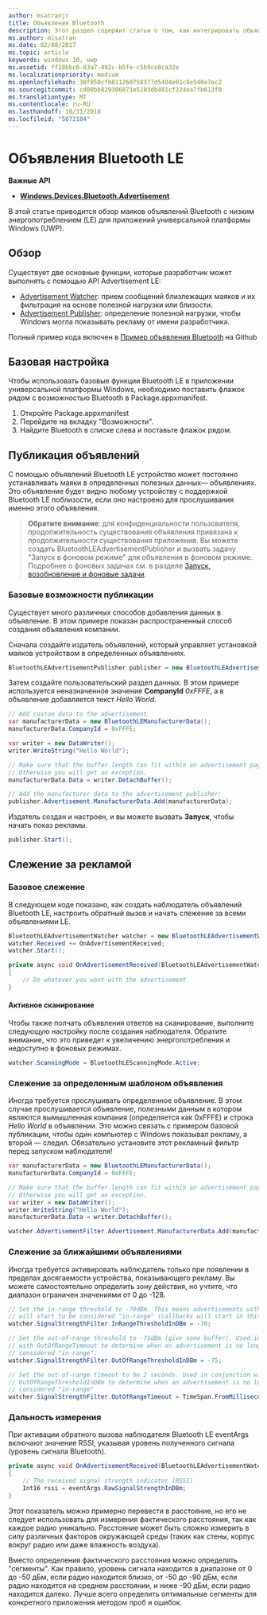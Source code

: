 ```yaml
---
author: msatranjr
title: Объявления Bluetooth
description: Этот раздел содержит статьи о том, как интегрировать объявления Bluetooth с низким энергопотреблением (LE) c приложениями универсальной платформы Windows (UWP) при помощи пользователя API AdvertisementWatcher и AdvertisementPublisher.
ms.author: misatran
ms.date: 02/08/2017
ms.topic: article
keywords: windows 10, uwp
ms.assetid: ff10bbc0-03a7-492c-b5fe-c5b9ce8ca32e
ms.localizationpriority: medium
ms.openlocfilehash: 38f850cfb811260758377d5404e01c8e540e7ec2
ms.sourcegitcommit: cd00bb829306871e5103db481cf224ea7fb613f0
ms.translationtype: MT
ms.contentlocale: ru-RU
ms.lasthandoff: 10/31/2018
ms.locfileid: "5872184"
---
```

# <a name="bluetooth-le-advertisements"></a>Объявления Bluetooth LE


**Важные API**

-   [**Windows.Devices.Bluetooth.Advertisement**](https://msdn.microsoft.com/library/windows/apps/windows.devices.bluetooth.advertisement.aspx)

В этой статье приводится обзор маяков объявлений Bluetooth с низким энергопотреблением (LE) для приложений универсальной платформы Windows (UWP).  

## <a name="overview"></a>Обзор

Существует две основные функции, которые разработчик может выполнять с помощью API Advertisement LE:

-   [Advertisement Watcher](https://msdn.microsoft.com/library/windows/apps/windows.devices.bluetooth.advertisement.bluetoothleadvertisementwatcher.aspx): прием сообщений близлежащих маяков и их фильтрация на основе полезной нагрузки или близости.  
-   [Advertisement Publisher](https://msdn.microsoft.com/library/windows/apps/windows.devices.bluetooth.advertisement.bluetoothleadvertisementpublisher.aspx): определение полезной нагрузки, чтобы Windows могла показывать рекламу от имени разработчика.  

Полный пример кода включен в [Пример объявления Bluetooth](http://go.microsoft.com/fwlink/p/?LinkId=619990) на Github

## <a name="basic-setup"></a>Базовая настройка

Чтобы использовать базовые функции Bluetooth LE в приложении универсальной платформы Windows, необходимо поставить флажок рядом с возможностью Bluetooth в Package.appxmanifest.

1. Откройте Package.appxmanifest
2. Перейдите на вкладку "Возможности".
3. Найдите Bluetooth в списке слева и поставьте флажок рядом.

## <a name="publishing-advertisements"></a>Публикация объявлений

С помощью объявлений Bluetooth LE устройство может постоянно устанавливать маяки в определенных полезных данных— объявлениях. Это объявление будет видно любому устройству с поддержкой Bluetooth LE поблизости, если оно настроено для прослушивания именно этого объявления.

> **Обратите внимание**: для конфиденциальности пользователя, продолжительность существования объявления привязана к продолжительности существования приложения. Вы можете создать BluetoothLEAdvertisementPublisher и вызвать задачу "Запуск в фоновом режиме" для объявления в фоновом режиме. Подробнее о фоновых задачах см. в разделе [Запуск, возобновление и фоновые задачи](https://msdn.microsoft.com/windows/uwp/launch-resume/index).

### <a name="basic-publishing"></a>Базовые возможности публикации

Существует много различных способов добавления данных в объявление. В этом примере показан распространенный способ создания объявления компании. 

Сначала создайте издатель объявлений, который управляет установкой маяков устройством в определенных объявлениях.

```csharp
BluetoothLEAdvertisementPublisher publisher = new BluetoothLEAdvertisementPublisher();
```

Затем создайте пользовательский раздел данных. В этом примере используется неназначенное значение **CompanyId** *0xFFFE*, а в объявление добавляется текст *Hello World*. 

```csharp
// Add custom data to the advertisement
var manufacturerData = new BluetoothLEManufacturerData();
manufacturerData.CompanyId = 0xFFFE;

var writer = new DataWriter();
writer.WriteString("Hello World");

// Make sure that the buffer length can fit within an advertisement payload (~20 bytes). 
// Otherwise you will get an exception.
manufacturerData.Data = writer.DetachBuffer();

// Add the manufacturer data to the advertisement publisher:
publisher.Advertisement.ManufacturerData.Add(manufacturerData);
```

Издатель создан и настроен, и вы можете вызвать **Запуск**, чтобы начать показ рекламы.

```csharp
publisher.Start();
```

## <a name="watching-for-advertisements"></a>Слежение за рекламой

### <a name="basic-watching"></a>Базовое слежение

В следующем коде показано, как создать наблюдатель объявлений Bluetooth LE, настроить обратный вызов и начать слежение за всеми объявлениями LE.

```csharp
BluetoothLEAdvertisementWatcher watcher = new BluetoothLEAdvertisementWatcher();
watcher.Received += OnAdvertisementReceived;
watcher.Start();
``` 

```csharp
private async void OnAdvertisementReceived(BluetoothLEAdvertisementWatcher watcher, BluetoothLEAdvertisementReceivedEventArgs eventArgs)
{
    // Do whatever you want with the advertisement
}
```

#### <a name="active-scanning"></a>Активное сканирование
Чтобы также полчать объявления ответов на сканирование, выполните следующую настройку после создания наблюдателя. Обратите внимание, что это приведет к увеличению энергопотребления и недоступно в фоновых режимах.

```csharp
watcher.ScanningMode = BluetoothLEScanningMode.Active;
```

### <a name="watching-for-a-specific-advertisement-pattern"></a>Слежение за определенным шаблоном объявления

Иногда требуется прослушивать определенное объявление. В этом случае прослушивается объявление, полезными данным в котором являются вымышленная компания (определяется как 0xFFFE) и строка *Hello World* в объявлении. Это можно связать с примером базовой публикации, чтобы один компьютер с Windows показывал рекламу, а второй — следил. Обязательно установите этот рекламный фильтр перед запуском наблюдателя!

```csharp
var manufacturerData = new BluetoothLEManufacturerData();
manufacturerData.CompanyId = 0xFFFE;

// Make sure that the buffer length can fit within an advertisement payload (~20 bytes). 
// Otherwise you will get an exception.
var writer = new DataWriter();
writer.WriteString("Hello World");
manufacturerData.Data = writer.DetachBuffer();

watcher.AdvertisementFilter.Advertisement.ManufacturerData.Add(manufacturerData);
```

### <a name="watching-for-a-nearby-advertisement"></a>Слежение за ближайшими объявлениями

Иногда требуется активировать наблюдатель только при появлении в пределах досягаемости устройства, показывающего рекламу. Вы можете самостоятельно определить зону действия, но учтите, что диапазон ограничен значениями от 0 до -128. 

```csharp
// Set the in-range threshold to -70dBm. This means advertisements with RSSI >= -70dBm 
// will start to be considered "in-range" (callbacks will start in this range).
watcher.SignalStrengthFilter.InRangeThresholdInDBm = -70;

// Set the out-of-range threshold to -75dBm (give some buffer). Used in conjunction 
// with OutOfRangeTimeout to determine when an advertisement is no longer 
// considered "in-range".
watcher.SignalStrengthFilter.OutOfRangeThresholdInDBm = -75;

// Set the out-of-range timeout to be 2 seconds. Used in conjunction with 
// OutOfRangeThresholdInDBm to determine when an advertisement is no longer 
// considered "in-range"
watcher.SignalStrengthFilter.OutOfRangeTimeout = TimeSpan.FromMilliseconds(2000);
```

### <a name="gauging-distance"></a>Дальность измерения

При активации обратного вызова наблюдателя Bluetooth LE eventArgs включают значение RSSI, указывая уровень полученного сигнала (уровень сигнала Bluetooth).

```csharp
private async void OnAdvertisementReceived(BluetoothLEAdvertisementWatcher watcher, BluetoothLEAdvertisementReceivedEventArgs eventArgs)
{
    // The received signal strength indicator (RSSI)
    Int16 rssi = eventArgs.RawSignalStrengthInDBm;
}
```

Этот показатель можно примерно перевести в расстояние, но его не следует использовать для измерения фактического расстояния, так как каждое радио уникально. Расстояние может быть сложно измерить в силу различных факторов окружающей среды (таких как стены, корпус вокруг радио или даже влажность воздуха).

Вместо определения фактического расстояния можно определять "сегменты". Как правило, уровень сигнала находится в диапазоне от 0 до -50 дБм, если радио находится близко, от -50 до -90 дБм, если радио находится на среднем расстоянии, и ниже -90 дБм, если радио находится далеко. Лучше всего определить оптимальные сегменты для конкретного приложения методом проб и ошибок.